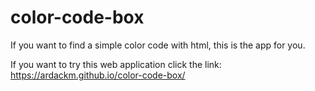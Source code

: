 # color-code-box
If you want to find a simple color code with html, this is the app for you.

If you want to try this web application click the link: https://ardackm.github.io/color-code-box/
